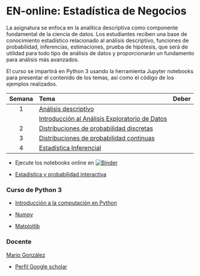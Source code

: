 # EN-online: Estadística de Negocios

La asignatura se enfoca en la analítica descriptiva como componente fundamental de la ciencia de datos. Los estudiantes reciben una base de conocimiento estadístico relacionado al análisis descriptivo, funciones de probabilidad, inferencias, estimaciones, prueba de hipótesis, que será de utilidad para todo tipo de análisis de datos y proporcionarán un fundamento para análisis más avanzados.

El curso se impartirá en Python 3 usando la herramienta Jupyter notebooks para presentar el contenido de los temas, así como el código de los ejemplos realizados. 

| Semana | Tema | Deber     |
| :---:  | :---------------------------------------------   | :------------ |
| 1      | [Análisis descriptivo](https://nbviewer.org/github/marsgr6/EN-online/blob/main/descriptive_statistics.ipynb) |    |
|        | [Introducción al Análisis Exploratorio de Datos](https://nbviewer.org/github/marsgr6/EN-online/blob/main/exploratory_data_analysis.ipynb) |
| 2      | [Distribuciones de probabilidad discretas](https://nbviewer.org/github/marsgr6/EN-online/blob/main/discrete_distributions.ipynb) |    |
| 3      | [Distribuciones de probabilidad continuas](https://nbviewer.org/github/marsgr6/EN-online/blob/main/continuous_distributions.ipynb) |   |
| 4      | [Estadística Inferencial](https://nbviewer.org/github/marsgr6/EN-online/blob/main/statistical_inference.ipynb) |   |


- Ejecute los notebooks online en [![Binder](https://mybinder.org/badge_logo.svg)](https://mybinder.org/v2/gh/marsgr6/EN-online/HEAD)

- [Estadística y probabilidad interactiva](http://en-interactive.herokuapp.com)

### Curso de Python 3

- [Introducción a la computación en Python](https://marsgr6.github.io/presentations/ICP2021/index.html)

- [Numpy](https://anaconda.org/marsgr6/numpy/notebook)

- [Matplotlib](https://anaconda.org/marsgr6/matplotlib/notebook)
  
### Docente

[Mario González](http://investigacion.udla.edu.ec/udla_teams/mario-gonzalez/)

- [Perfil Google scholar](https://scholar.google.co.uk/citations?user=cmuZCwsAAAAJ&hl=en)
